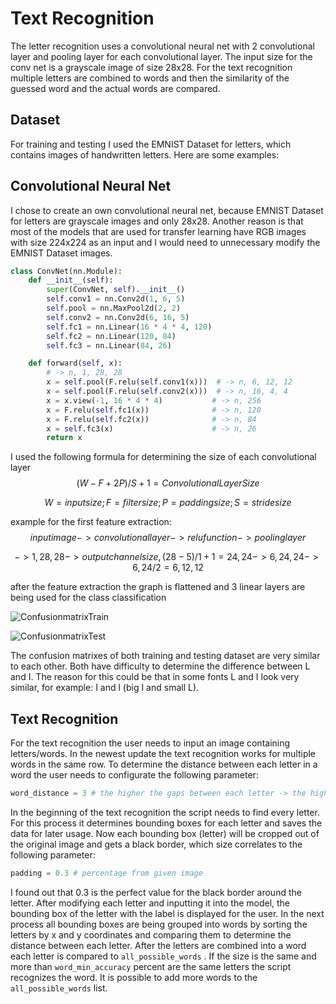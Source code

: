 # Text Recognition

The letter recognition uses a convolutional neural net with 2 convolutional layer and pooling layer for each convolutional layer. The input size for the conv net is a grayscale image of size 28x28. For the text recognition multiple letters are combined to words and then the similarity of the guessed word and the actual words are compared.

## Dataset

For training and testing I used the EMNIST Dataset for letters, which contains images of handwritten letters. Here are some examples:



## Convolutional Neural Net

I chose to create an own convolutional neural net, because EMNIST Dataset for letters are grayscale images and only 28x28. Another reason is that most of the models that are used for transfer learning have RGB images with size 224x224 as an input and I would need to unnecessary modify the EMNIST Dataset images.

```python
class ConvNet(nn.Module):
    def __init__(self):
        super(ConvNet, self).__init__()
        self.conv1 = nn.Conv2d(1, 6, 5)
        self.pool = nn.MaxPool2d(2, 2)
        self.conv2 = nn.Conv2d(6, 16, 5)
        self.fc1 = nn.Linear(16 * 4 * 4, 120)
        self.fc2 = nn.Linear(120, 84)
        self.fc3 = nn.Linear(84, 26)

    def forward(self, x):
        # -> n, 1, 28, 28
        x = self.pool(F.relu(self.conv1(x)))  # -> n, 6, 12, 12
        x = self.pool(F.relu(self.conv2(x)))  # -> n, 16, 4, 4
        x = x.view(-1, 16 * 4 * 4)           # -> n, 256
        x = F.relu(self.fc1(x))              # -> n, 120
        x = F.relu(self.fc2(x))              # -> n, 84
        x = self.fc3(x)                      # -> n, 26
        return x
```

I used the following formula for determining the size of each convolutional layer
$$
(W-F + 2P)/S+1 = Convolutional Layer Size
$$

$$
W = input size; F = filter size; P = padding size; S = stride size
$$

example for the first feature extraction: 
$$
input image-> convolutional         layer -> relu function -> pooling layer
$$

$$
-> 1, 28, 28 ->outputchannelsize, (28-5)/1 + 1 = 24, 24 -> 6, 24, 24 -> 6, 24/2 =         6,12, 12
$$

after the feature extraction the graph is flattened and 3 linear layers are being used for the class classification      

![ConfusionmatrixTrain](U:\Studium\5.Semester\Informatikprojekt\Informatikprojekt\TextRecognition\Images\ConfusionmatrixTrain.png)

![ConfusionmatrixTest](U:\Studium\5.Semester\Informatikprojekt\Informatikprojekt\TextRecognition\Images\ConfusionmatrixTest.png)

The confusion matrixes of both training and testing dataset are very similar to each other. Both have difficulty to determine the difference between L and I. The reason for this could be that in some fonts L and I look very similar, for example: I and l (big I and small L).

## Text Recognition

For the text recognition the user needs to input an image containing letters/words. In the newest update the text recognition works for multiple words in the same row. To determine the distance between each letter in a word the user needs to configurate the following parameter:

```python
word_distance = 3 # the higher the gaps between each letter -> the higher the word_distance
```

In the beginning of the text recognition the script needs to find every letter. For this process it determines bounding boxes for each letter and saves the data for later usage. Now each bounding box (letter) will be cropped out of the original image and gets a black border, which size correlates to the following parameter:

```python
padding = 0.3 # percentage from given image
```

I found out that 0.3 is the perfect value for the black border around the letter. After modifying each letter and inputting it into the model, the bounding box of the letter with the label is displayed for the user. In the next process all bounding boxes are being grouped into words by sorting the letters by x and y coordinates and comparing them to determine the distance between each letter. After the letters are combined into a word each letter is compared to `all_possible_words` . If the size is the same and more than `word_min_accuracy` percent are the same letters the script recognizes the word. It is possible to add more words to the `all_possible_words` list.